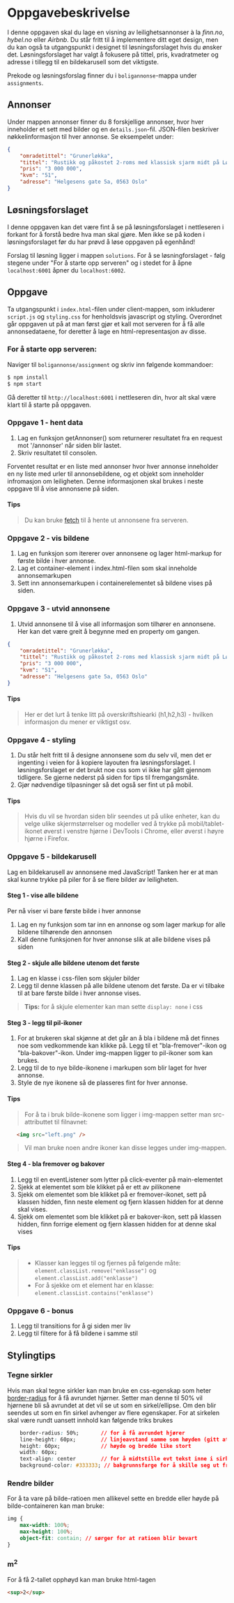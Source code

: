 # Oppgavebeskrivelse

I denne oppgaven skal du lage en visning av leilighetsannonser à la _finn.no_, _hybel.no_ eller _Airbnb_. Du står fritt til å implementere ditt eget design, men du kan også ta utgangspunkt i designet til løsningsforslaget hvis du ønsker det. Løsningsforslaget har valgt å fokusere på tittel, pris, kvadratmeter og adresse i tillegg til en bildekarusell som det viktigste.

Prekode og løsningsforslag finner du i `boligannonse`-mappa under `assignments`.

## Annonser

Under mappen annonser finner du 8 forskjellige annonser, hvor hver inneholder et sett med bilder og en `details.json`-fil. JSON-filen beskriver nøkkelinformasjon til hver annonse. Se eksempelet under:

```json
{
    "omradetittel": "Grunerløkka",
    "tittel": "Rustikk og påkostet 2-roms med klassisk sjarm midt på Løkka! Sydvendt balkong. Peis. Fredelige omgivelser.",
    "pris": "3 000 000",
    "kvm": "51",
    "adresse": "Helgesens gate 5a, 0563 Oslo"
}
```

## Løsningsforslaget

I denne oppgaven kan det være fint å se på løsningsforslaget i nettleseren i forkant for å forstå bedre hva man skal gjøre. Men ikke se på koden i løsningsforslaget før du har prøvd å løse oppgaven på egenhånd!

Forslag til løsning ligger i mappen `solutions`. For å se løsningforslaget - følg stegene under "For å starte opp serveren" og i stedet for å åpne `localhost:6001` åpner du `localhost:6002`.

## Oppgave

Ta utgangspunkt i `index.html`-filen under client-mappen, som inkluderer `script.js` og `styling.css` for henholdsvis javascript og styling.
Overordnet går oppgaven ut på at man først gjør et kall mot serveren for å få alle annonsedataene, for deretter å lage en html-representasjon av disse.

### For å starte opp serveren:

Naviger til `boligannonse/assignment` og skriv inn følgende kommandoer:

```sh
$ npm install
$ npm start
```

Gå deretter til `http://localhost:6001` i nettleseren din, hvor alt skal være klart til å starte på oppgaven.

### Oppgave 1 - hent data

1. Lag en funksjon getAnnonser() som returnerer resultatet fra en request mot '/annonser' når siden blir lastet.
2. Skriv resultatet til consolen.

Forventet resultat er en liste med annonser hvor hver annonse inneholder en ny liste med urler til annonsebildene, og et objekt som inneholder infromasjon om leiligheten. Denne informasjonen skal brukes i neste oppgave til å vise annonsene på siden.

#### Tips

> Du kan bruke [fetch](https://developer.mozilla.org/en-US/docs/Web/API/Fetch_API/Using_Fetch) til å hente ut annonsene fra serveren.

### Oppgave 2 - vis bildene

1. Lag en funksjon som itererer over annonsene og lager html-markup for første bilde i hver annonse.
2. Lag et container-element i index.html-filen som skal inneholde annonsemarkupen
3. Sett inn annonsemarkupen i containerelementet så bildene vises på siden.

### Oppgave 3 - utvid annonsene

1.  Utvid annonsene til å vise all informasjon som tilhører en annonsene. Her kan det være greit å begynne med en property om gangen.

```json
{
    "omradetittel": "Grunerløkka",
    "tittel": "Rustikk og påkostet 2-roms med klassisk sjarm midt på Løkka! Sydvendt balkong. Peis. Fredelige omgivelser.",
    "pris": "3 000 000",
    "kvm": "51",
    "adresse": "Helgesens gate 5a, 0563 Oslo"
}
```

#### Tips

> Her er det lurt å tenke litt på overskriftshiearki (h1,h2,h3) - hvilken informasjon du mener er viktigst osv.

### Oppgave 4 - styling

1. Du står helt fritt til å designe annonsene som du selv vil, men det er ingenting i veien for å kopiere layouten fra løsningsforslaget. I løsningsforslaget er det brukt noe css som vi ikke har gått gjennom tidligere. Se gjerne nederst på siden for tips til fremgangsmåte.
2. Gjør nødvendige tilpasninger så det også ser fint ut på mobil.

#### Tips

> Hvis du vil se hvordan siden blir seendes ut på ulike enheter, kan du velge ulike skjermstørrelser og modeller ved å trykke på mobil/tablet-ikonet øverst i venstre hjørne i DevTools i Chrome, eller øverst i høyre hjørne i Firefox.

### Oppgave 5 - bildekarusell

Lag en bildekarusell av annonsene med JavaScript! Tanken her er at man skal kunne trykke på piler for å se flere bilder av leiligheten.

#### Steg 1 - vise alle bildene

Per nå viser vi bare første bilde i hver annonse

1. Lag en ny funksjon som tar inn en annonse og som lager markup for alle bildene tilhørende den annonsen
2. Kall denne funksjonen for hver annonse slik at alle bildene vises på siden

#### Steg 2 - skjule alle bildene utenom det første

1. Lag en klasse i css-filen som skjuler bilder
2. Legg til denne klassen på alle bildene utenom det første. Da er vi tilbake til at bare første bilde i hver annonse vises.

> **Tips:** for å skjule elementer kan man sette `display: none` i css

#### Steg 3 - legg til pil-ikoner

1. For at brukeren skal skjønne at det går an å bla i bildene må det finnes noe som vedkommende kan klikke på. Legg til et "bla-fremover"-ikon og "bla-bakover"-ikon.
   Under img-mappen ligger to pil-ikoner som kan brukes.
2. Legg til de to nye bilde-ikonene i markupen som blir laget for hver annonse.
3. Style de nye ikonene så de plasseres fint for hver annonse.

#### Tips

> For å ta i bruk bilde-ikonene som ligger i img-mappen setter man src-attributtet til filnavnet:

```html
   <img src="left.png" />
```

> Vil man bruke noen andre ikoner kan disse legges under img-mappen.

#### Steg 4 - bla fremover og bakover

1. Legg til en eventListener som lytter på click-eventer på main-elementet
2. Sjekk at elementet som ble klikket på er ett av pilikonene
3. Sjekk om elementet som ble klikket på er fremover-ikonet, sett på klassen hidden, finn neste element og fjern klassen hidden for at denne skal vises.
4. Sjekk om elementet som ble klikket på er bakover-ikon, sett på klassen hidden, finn forrige element og fjern klassen hidden for at denne skal vises

#### Tips

> -   Klasser kan legges til og fjernes på følgende måte: `element.classList.remove("enklasse")` og `element.classList.add("enklasse")`
> -   For å sjekke om et element har en klasse: `element.classList.contains("enklasse")`

### Oppgave 6 - bonus

1. Legg til transitions for å gi siden mer liv
2. Legg til filtere for å få bildene i samme stil

## Stylingtips

### Tegne sirkler

Hvis man skal tegne sirkler kan man bruke en css-egenskap som heter [border-radius](https://developer.mozilla.org/en-US/docs/Web/CSS/border-radius) for å få avrundet hjørner. Setter man denne til 50% vil hjørnene bli så avrundet at det vil se ut som en sirkel/ellipse. Om den blir seendes ut som en fin sirkel avhenger av flere egenskaper. For at sirkelen skal være rundt uansett innhold kan følgende triks brukes

```css
    border-radius: 50%;       // for å få avrundet hjører
    line-height: 60px;        // linjeavstand samme som høyden (gitt at det er tekst i sirkelen)
    height: 60px;             // høyde og bredde like stort
    width: 60px;
    text-align: center        // for å midtstille evt tekst inne i sirkelen
    background-color: #333333; // bakgrunnsfarge for å skille seg ut fra resten
```

### Rendre bilder

For å ta vare på bilde-ratioen men allikevel sette en bredde eller høyde på bilde-containeren kan man bruke:

```css
img {
    max-width: 100%;
    max-height: 100%;
    object-fit: contain; // sørger for at ratioen blir bevart
}
```

### m<sup>2</sup>

For å få 2-tallet opphøyd kan man bruke html-tagen

```html
<sup>2</sup>
```
